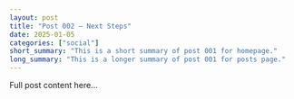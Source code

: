 ```yaml
---
layout: post
title: "Post 002 — Next Steps"
date: 2025-01-05
categories: ["social"]
short_summary: "This is a short summary of post 001 for homepage."
long_summary: "This is a longer summary of post 001 for posts page."
---
```

Full post content here...
